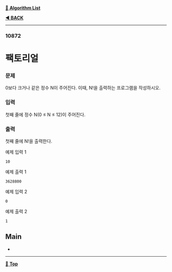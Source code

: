 [:file_folder: **Algorithm List**](https://github.com/dlalstj0213/Study.Algorithm_Java)

[:arrow_backward: **BACK**](../)

---

### 10872

# 팩토리얼

### 문제

0보다 크거나 같은 정수 N이 주어진다. 이때, N!을 출력하는 프로그램을 작성하시오.

### 입력

첫째 줄에 정수 N(0 ≤ N ≤ 12)이 주어진다.

### 출력

첫째 줄에 N!을 출력한다.

예제 입력 1 
```
10
```
예제 출력 1 
```
3628800
```
예제 입력 2 
```
0
```
예제 출력 2 
```
1
```

## Main

- []()

---

[:arrow_up_small: **Top**](#)